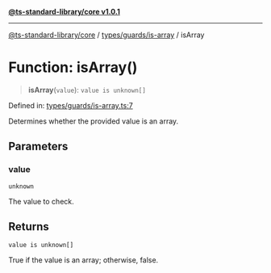 [**@ts-standard-library/core v1.0.1**](../../../../README.md)

***

[@ts-standard-library/core](../../../../modules.md) / [types/guards/is-array](../README.md) / isArray

# Function: isArray()

> **isArray**(`value`): `value is unknown[]`

Defined in: [types/guards/is-array.ts:7](https://github.com/gabaudette/ts-stdlib/blob/7333da76bc775fbabd0907ad8519b912cfc2fe26/packages/core/src/types/guards/is-array.ts#L7)

Determines whether the provided value is an array.

## Parameters

### value

`unknown`

The value to check.

## Returns

`value is unknown[]`

True if the value is an array; otherwise, false.
